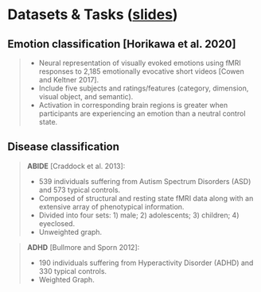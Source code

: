 # Datasets & Tasks ([slides](https://1drv.ms/p/s!AmLY0XN3g_L6hzuZO8neG5vd1FyL?e=s0Uizf))

## Emotion classification [Horikawa et al. 2020]

>* Neural representation of visually evoked emotions using fMRI responses to 2,185 emotionally evocative short videos [Cowen and Keltner 2017].
>* Include five subjects and ratings/features (category, dimension, visual object, and semantic).
>* Activation in corresponding brain regions is greater when participants are experiencing an emotion than a neutral control state.

## Disease classification

>**ABIDE** [Craddock et al. 2013]:
>
>* 539 individuals suffering from Autism Spectrum Disorders (ASD) and 573 typical controls.
>* Composed of structural and resting state fMRI data along with an extensive array of phenotypical information.
>* Divided into four sets: 1) male; 2) adolescents; 3) children; 4) eyeclosed.
>* Unweighted graph.
>
  
>**ADHD** [Bullmore and Sporn 2012]:
>
>* 190 individuals suffering from Hyperactivity Disorder (ADHD) and 330 typical controls.
>* Weighted Graph.
>